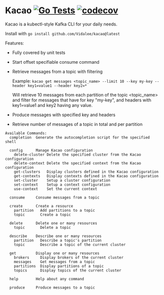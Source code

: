 # Kacao [![Go Tests](https://github.com/Vidalee/kacao/actions/workflows/test.yaml/badge.svg)](https://github.com/Vidalee/kacao/actions/workflows/test.yaml) [![codecov](https://codecov.io/gh/Vidalee/kacao/branch/master/graph/badge.svg)](https://codecov.io/gh/Vidalee/kacao)

Kacao is a kubectl-style Kafka CLI for your daily needs.

Install with `go install github.com/Vidalee/kacao@latest`

Features:
- Fully covered by unit tests
- Start offset specifiable consume command
- Retrieve messages from a topic with filtering

  Example:
  `kacao get messages <topic_name> --limit 10 --key my-key --header key1=value1 --header key2=*`

  Will retrieve 10 messages from each partition of the topic <topic_name> and filter for messages that have for key "my-key", and headers with key1=value1 and key2 having any value.
- Produce messages with specified key and headers
- Retrieve number of messages of a topic in total and per partition



```
Available Commands:
  completion  Generate the autocompletion script for the specified shell

  config      Manage Kacao configuration
    delete-cluster Delete the specified cluster from the Kacao configuration
    delete-context Delete the specified context from the Kacao configuration
    get-clusters   Display clusters defined in the Kacao configuration
    get-contexts   Display contexts defined in the Kacao configuration
    set-cluster    Setup a cluster configuration
    set-context    Setup a context configuration
    use-context    Set the current context

  consume     Consume messages from a topic

  create      Create a resource
    partition   Add partitions to a topic
    topic       Create a topic

  delete      Delete one or many resources
    topic       Delete a topic

  describe    Describe one or many resources
    partition   Describe a topic's partition
    topic       Describe a topic of the current cluster

  get         Display one or many resources
    brokers     Display brokers of the current cluster
    messages    Get messages from a topic
    partitions  Display partitions of a topic
    topics      Display topics of the current cluster

  help        Help about any command

  produce     Produce messages to a topic

```
